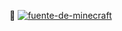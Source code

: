 👋 <a href="https://fontmeme.com/es/fuente-de-minecraft/"><img src="https://fontmeme.com/permalink/230627/oversize.png" alt="fuente-de-minecraft" border="0"></a>
